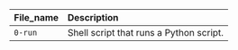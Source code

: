 | File\_name | Description |
| :--------- | :---------- |
| `0-run` | Shell script that runs a Python script. |
